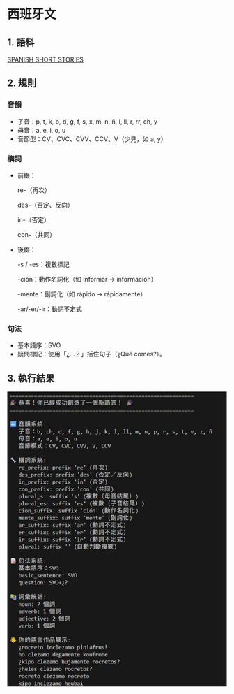 # 西班牙文

## 1. 語料
[SPANISH SHORT STORIES](https://www.gutenberg.org/cache/epub/33406/pg33406-images.html)


## 2. 規則

### **音韻**

- 子音：p, t, k, b, d, g, f, s, x, m, n, ñ, l, ll, r, rr, ch, y
- 母音：a, e, i, o, u
- 音節型：CV、CVC、CVV、CCV、V（少見，如 a, y）



###  **構詞**

- 前綴：


  re-（再次）
  
  
  des-（否定、反向）
  
  
  in-（否定）
  
  
  con-（共同）


- 後綴：


  -s / -es：複數標記
  
  
  -ción：動作名詞化（如 informar → información）
  
  
  -mente：副詞化（如 rápido → rápidamente）
  
  
  -ar/-er/-ir：動詞不定式


### **句法**

- 基本語序：SVO
- 疑問標記：使用「¿...？」括住句子（¿Qué comes?）。


## 3. 執行結果
![執行結果](結果.jpg)
